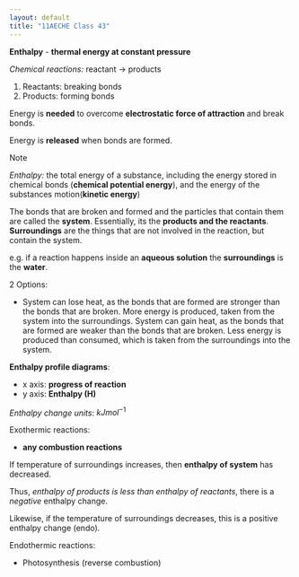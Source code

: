 ```yaml
---
layout: default
title: "11AECHE Class 43"
---
```



**Enthalpy** - **thermal energy at constant pressure**

*Chemical reactions:*
reactant $\rightarrow$ products
1. Reactants: breaking bonds
2. Products: forming bonds

Energy is **needed** to overcome **electrostatic force of attraction** and break bonds.

Energy is **released** when bonds are formed.

> [!NOTE]
> *Enthalpy:* the total energy of a substance, including the energy stored in chemical bonds (**chemical potential energy**), and the energy of the substances motion(**kinetic energy**)


The bonds that are broken and formed and the particles that contain them are called the **system**. Essentially, its the **products and the reactants**.
**Surroundings** are the things that are not involved in the reaction, but contain the system.

e.g. if a reaction happens inside an **aqueous solution** the **surroundings** is the **water**.

2 Options:
- System can lose heat, as the bonds that are formed are stronger than the bonds that are broken. More energy is produced, taken from the system into the surroundings.
  System can gain heat, as the bonds that are formed are weaker than the bonds that are broken. Less energy is produced than consumed, which is taken from the surroundings into the system.

**Enthalpy profile diagrams**:
- x axis: **progress of reaction**
- y axis: **Enthalpy (H)**

*Enthalpy change units*: $kJmol^{-1}$

Exothermic reactions:
- **any combustion reactions**

If temperature of surroundings increases, then **enthalpy of system** has decreased.

Thus, *enthalpy of products is less than enthalpy of reactants*, there is a *negative* enthalpy change.

Likewise, if the temperature of surroundings decreases, this is a positive enthalpy change (endo).

Endothermic reactions:
- Photosynthesis (reverse combustion)
